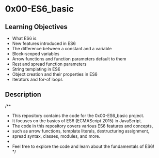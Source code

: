 # 0x00-ES6_basic

## Learning Objectives

- What ES6 is
- New features introduced in ES6
- The difference between a constant and a variable
- Block-scoped variables
- Arrow functions and function parameters default to them
- Rest and spread function parameters
- String templating in ES6
- Object creation and their properties in ES6
- Iterators and for-of loops

## Description

/**
 * This repository contains the code for the 0x00-ES6_basic project.
 * It focuses on the basics of ES6 (ECMAScript 2015) in JavaScript.
 * The code in this repository covers various ES6 features and concepts,
 * such as arrow functions, template literals, destructuring assignment,
 * spread syntax, classes, modules, and more.
 * 
 * Feel free to explore the code and learn about the fundamentals of ES6!
 */